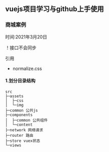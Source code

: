 ## vuejs项目学习与github上手使用

### 商城案例

时间:2021年3月20日

！接口不会同步

引用
* normalize.css

#### 1.划分目录结构
```
src
├─assets
│  ├─css
│  └─img
├─common 公共js
├─components
│  ├─common 公共组件
│  └─content
├─network 网络请求
├─router 路由
├─store vuex状态
└─views 
```


